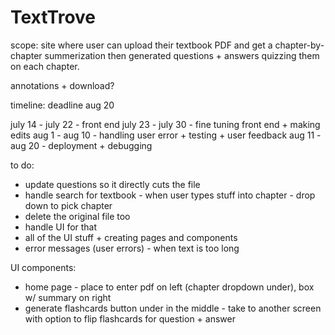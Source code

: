 # TextTrove 

scope: site where user can upload their textbook PDF and get a chapter-by-chapter summerization then generated questions + answers quizzing them on each chapter. 

annotations + download?

timeline: deadline aug 20 

july 14 - july 22 - front end 
july 23 - july 30 - fine tuning front end + making edits 
aug 1 - aug 10 - handling user error + testing + user feedback 
aug 11 - aug 20 - deployment + debugging

to do: 
- update questions so it directly cuts the file 
- handle search for textbook - when user types stuff into chapter - drop down to pick chapter
- delete the original file too 
- handle UI for that 
- all of the UI stuff + creating pages and components 
- error messages (user errors) - when text is too long 


UI components: 
- home page - place to enter pdf on left (chapter dropdown under), box w/ summary on right 
- generate flashcards button under in the middle - take to another screen with option to flip flashcards for question + answer 